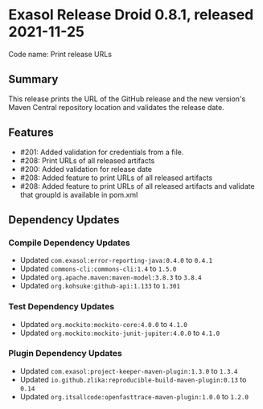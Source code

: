 # Exasol Release Droid 0.8.1, released 2021-11-25

Code name: Print release URLs

## Summary

This release prints the URL of the GitHub release and the new version's Maven Central repository location and validates the release date.

## Features

* #201: Added validation for credentials from a file.
* #208: Print URLs of all released artifacts
* #200: Added validation for release date
* #208: Added feature to print URLs of all released artifacts
* #208: Added feature to print URLs of all released artifacts and validate that groupId is available in pom.xml

## Dependency Updates

### Compile Dependency Updates

* Updated `com.exasol:error-reporting-java:0.4.0` to `0.4.1`
* Updated `commons-cli:commons-cli:1.4` to `1.5.0`
* Updated `org.apache.maven:maven-model:3.8.3` to `3.8.4`
* Updated `org.kohsuke:github-api:1.133` to `1.301`

### Test Dependency Updates

* Updated `org.mockito:mockito-core:4.0.0` to `4.1.0`
* Updated `org.mockito:mockito-junit-jupiter:4.0.0` to `4.1.0`

### Plugin Dependency Updates

* Updated `com.exasol:project-keeper-maven-plugin:1.3.0` to `1.3.4`
* Updated `io.github.zlika:reproducible-build-maven-plugin:0.13` to `0.14`
* Updated `org.itsallcode:openfasttrace-maven-plugin:1.0.0` to `1.2.0`
